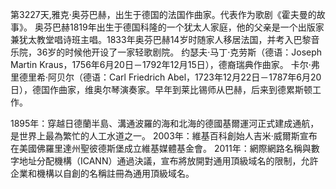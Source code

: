第3227天,雅克·奥芬巴赫，出生于德国的法国作曲家。代表作为歌剧《霍夫曼的故事》。 奥芬巴赫1819年出生于德国科隆的一个犹太人家庭，他的父亲是一个出版家兼犹太教堂唱诗班主唱。1833年奥芬巴赫14岁时随家人移居法国，并考入巴黎音乐院，36岁的时候他开设了一家轻歌剧院。
约瑟夫·马丁·克劳斯（德语：Joseph Martin Kraus，1756年6月20日－1792年12月15日），德裔瑞典作曲家。
卡尔·弗里德里希·阿贝尔（德语：Carl Friedrich Abel，1723年12月22日－1787年6月20日），德国作曲家，维奥尔琴演奏家。早年到莱比锡师从巴赫，后来到德累斯顿工作。

1895年：穿越日德蘭半島、溝通波羅的海和北海的德國基爾運河正式建成通航，是世界上最為繁忙的人工水道之一。
2003年：維基百科創始人吉米·威爾斯宣布在美國佛羅里達州聖彼德斯堡成立維基媒體基金會。
2011年：網際網路名稱與數字地址分配機構（ICANN）通過決議，宣布將放開對通用頂級域名的限制，允許企業和機構以自創的名稱註冊為通用頂級域名。